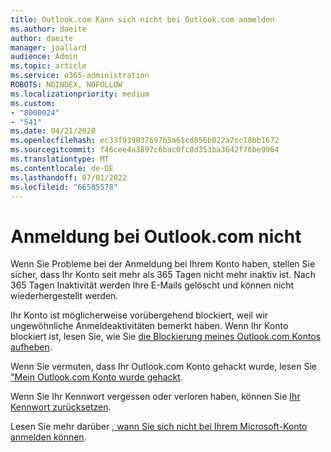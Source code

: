 ```yaml
---
title: Outlook.com Kann sich nicht bei Outlook.com anmelden
ms.author: daeite
author: daeite
manager: joallard
audience: Admin
ms.topic: article
ms.service: o365-administration
ROBOTS: NOINDEX, NOFOLLOW
ms.localizationpriority: medium
ms.custom:
- "8000024"
- "541"
ms.date: 04/21/2020
ms.openlocfilehash: ec33f939037697b5a61cd856b022a7cc18bb1672
ms.sourcegitcommit: f46cee4a3897c6bac0fc8d353ba3642f76be9964
ms.translationtype: MT
ms.contentlocale: de-DE
ms.lasthandoff: 07/01/2022
ms.locfileid: "66585578"
---
```

# <a name="cant-sign-in-to-outlookcom"></a>Anmeldung bei Outlook.com nicht

Wenn Sie Probleme bei der Anmeldung bei Ihrem Konto haben, stellen Sie sicher, dass Ihr Konto seit mehr als 365 Tagen nicht mehr inaktiv ist. Nach 365 Tagen Inaktivität werden Ihre E-Mails gelöscht und können nicht wiederhergestellt werden.
  
Ihr Konto ist möglicherweise vorübergehend blockiert, weil wir ungewöhnliche Anmeldeaktivitäten bemerkt haben. Wenn Ihr Konto blockiert ist, lesen Sie, wie Sie [die Blockierung meines Outlook.com Kontos aufheben](https://support.microsoft.com/office/unblock-my-outlook-com-account-f4ad2701-d166-4d8b-8a6a-9af2a1f8a4c4).
  
Wenn Sie vermuten, dass Ihr Outlook.com Konto gehackt wurde, lesen Sie ["Mein Outlook.com Konto wurde gehackt](https://support.microsoft.com/office/my-outlook-com-account-has-been-hacked-35993ac5-ac2f-494e-aacb-5232dda453d8).
  
Wenn Sie Ihr Kennwort vergessen oder verloren haben, können Sie [Ihr Kennwort zurücksetzen](https://go.microsoft.com/fwlink/p/?LinkID=242804).
  
Lesen Sie mehr darüber [, wann Sie sich nicht bei Ihrem Microsoft-Konto anmelden können](https://go.microsoft.com/fwlink/p/?linkid=837479).
  